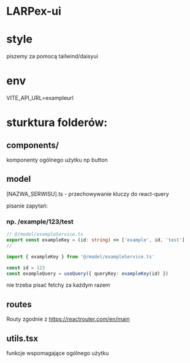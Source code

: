 # LARPex-ui

# style

piszemy za pomocą tailwind/daisyui

# env

VITE_API_URL=exampleurl

# sturktura folderów:

## components/

komponenty ogólnego użytku np button

## model

[NAZWA_SERWISU].ts - przechowywanie kluczy do react-query

pisanie zapytań:

### np. /example/123/test

```typescript
// @/model/exampleService.ts
export const exampleKey = (id: string) => ['example', id, 'test']
//

import { exampleKey } from '@/model/exampleService.ts'

const id = 123
const exampleQuery = useQuery({ queryKey: exampleKey(id) })
```

nie trzeba pisać fetchy za każdym razem

## routes

Routy zgodnie z https://reactrouter.com/en/main

## utils.tsx

funkcje wspomagające ogólnego użytku
